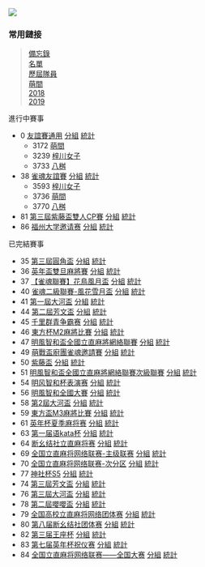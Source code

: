 ![](https://www.z4a.net/images/2020/02/06/u.png)

### 常用鏈接  
>[備忘錄](note.md)  
>[名單](list.md)  
>[歷屆隊員](member.md)  
>[萌間](moe.md)  
>[2018](2018.md)  
>[2019](2019.md)  

進行中賽事
- 0 [友誼賽通用](https://mahjong.pub/admin.php?cid=0&amp;c_pw=yyyyyyy) [分組](https://mahjong.pub/?cid=0#!class) [統計](https://mahjong.pub/?cid=0#!ranking)
   - 3172 [萌間](https://mahjong.pub/team.htm?t_pw=3wlAlSPl1m0N4cFN5T@DzA)
   - 3239 [梓川女子](https://mahjong.pub/team.htm?t_pw=1qey9O10wPRkb3oBSlUeEt)
   - 3733 [八桝](https://mahjong.pub/team.htm?t_pw=3XjJg43mpUf8STqbaPdnF4)
- 38 [雀魂友誼賽](https://mahjong.pub/admin.php?cid=38&amp;c_pw=yysyys) [分組](https://mahjong.pub/?cid=38#!class) [統計](https://mahjong.pub/?cid=38#!ranking)
    - 3593 [梓川女子](https://mahjong.pub/team.htm?t_pw=0fyly=@b1GmPZUOohORNJn)
    - 3736 [萌間](https://mahjong.pub/team.htm?t_pw=1@qD47ZeqYny0=EHzqGyRe)
    - 3770 [八桝](https://mahjong.pub/team.htm?t_pw=3HvDD0fvSlNqZi1pApiQTJ)
- 81 [第三屆紫藤盃雙人CP賽](https://mahjong.pub/admin/#?cid=81&c_pw=@ziteng@) [分組](https://mahjong.pub/?cid=81#!class) [統計](https://mahjong.pub/?cid=81#!ranking)
- 86 [福州大学邀请赛](https://mahjong.pub/admin/#?cid=86&c_pw=@@FZDX@@YQS) [分組](https://mahjong.pub/?cid=85#!class) [統計](https://mahjong.pub/?cid=85#!ranking)

已完結賽事
- 35 [第三屆圓角盃](https://mahjong.pub/admin.php?cid=35&amp;c_pw=yjbyjb3) [分組](https://mahjong.pub/?cid=35#!class) [統計](https://mahjong.pub/?cid=35#!ranking)
- 36 [英年盃雙旦麻將賽](https://mahjong.pub/admin.php?cid=36&amp;c_pw=ynbynbnb) [分組](https://mahjong.pub/?cid=36#!class) [統計](https://mahjong.pub/?cid=36#!ranking)
- 37 [【雀魂聯賽】花鳥風月盃](https://mahjong.pub/admin.php?cid=37&amp;c_pw=hnfy) [分組](https://mahjong.pub/?cid=37#!class) [統計](https://mahjong.pub/?cid=37#!ranking)
- 40 [雀魂二級聯賽-風花雪月盃](https://mahjong.pub/admin.php?cid=40&amp;c_pw=fhxy) [分組](https://mahjong.pub/?cid=40#!class) [統計](https://mahjong.pub/?cid=40#!ranking)
- 41 [第一屆大河盃](https://mahjong.pub/admin.php?cid=41&amp;c_pw=dhdhd) [分組](https://mahjong.pub/?cid=41#!class) [統計](https://mahjong.pub/?cid=41#!ranking)
- 44 [第二屆芳文盃](https://mahjong.pub/admin.php?cid=44&c_pw=fwb2fwb) [分組](https://mahjong.pub/?cid=44#!class) [統計](https://mahjong.pub/?cid=44#!ranking)
- 45 [千里群青争霸赛](https://mahjong.pub/admin.php?cid=45&amp;c_pw=qlsqls) [分組](https://mahjong.pub/?cid=45#!class) [統計](https://mahjong.pub/?cid=45#!ranking)
- 46 [東方杯M2麻將比賽](https://mahjong.pub/admin.php?cid=46&c_pw=dfbm2) [分組](https://mahjong.pub/?cid=46#!class) [統計](https://mahjong.pub/?cid=46#!ranking)
- 47 [明風智和盃全國立直麻將網絡聯賽](https://mahjong.pub/admin.php?cid=47&amp;c_pw=hnfy) [分組](https://mahjong.pub/?cid=47#!class) [統計](https://mahjong.pub/?cid=47#!ranking)
- 49 [萌戰盃廚團雀魂邀請賽](https://mahjong.pub/admin.php?cid=49&amp;c_pw=) [分組](https://mahjong.pub/?cid=49#!class) [統計](https://mahjong.pub/?cid=49#!ranking)
- 50 [紫藤盃](https://mahjong.pub/admin.php?cid=50&amp;c_pw=tsdm) [分組](https://mahjong.pub/?cid=50#!class) [統計](https://mahjong.pub/?cid=50#!ranking)
- 51 [明風智和盃全國立直麻將網絡聯賽次級聯賽](https://mahjong.pub/admin.php?cid=51&amp;c_pw=fhxy) [分組](https://mahjong.pub/?cid=51#!class) [統計](https://mahjong.pub/?cid=51#!ranking)
- 54 [明风智和杯表演赛](https://mahjong.pub/admin.php?cid=54&c_pw=mfzh) [分組](https://mahjong.pub/?cid=54#!class) [統計](https://mahjong.pub/?cid=54#!ranking)
- 56 [明風智和全國大賽](https://mahjong.pub/admin.php?cid=56&c_pw=mfzhlsb)  [分組](https://mahjong.pub/?cid=56#!class) [統計](https://mahjong.pub/?cid=56#!ranking)
- 58 [第2屆大河盃](https://mahjong.pub/admin.php?cid=58&amp;c_pw=dhdhd) [分組](https://mahjong.pub/?cid=58#!class) [統計](https://mahjong.pub/?cid=58#!ranking)
- 59 [東方盃M3麻將比賽](https://mahjong.pub/admin.php?cid=59&c_pw=dfbm3)  [分組](https://mahjong.pub/?cid=59#!class) [統計](https://mahjong.pub/?cid=59#!ranking)
- 61 [英年杯夏季麻将赛](https://mahjong.pub/admin.php?cid=61&c_pw=yingnianbei?)  [分組](https://mahjong.pub/?cid=61#!class) [統計](https://mahjong.pub/?cid=61#!ranking)
- 63 [第一届语kata杯](https://mahjong.pub/admin.php?cid=63&c_pw=yukatabei)  [分組](https://mahjong.pub/?cid=63#!class) [統計](https://mahjong.pub/?cid=63#!ranking)
- 64 [断幺结社立直麻将赛](https://mahjong.pub/admin.php?cid=64&amp;c_pw=moumoubei) [分組](https://mahjong.pub/?cid=64#!class) [統計](https://mahjong.pub/?cid=64#!ranking)
- 69 [全国立直麻将网络联赛-主级联赛](https://mahjong.pub/admin.php?cid=69&amp;c_pw=saki) [分組](https://mahjong.pub/?cid=69#!class) [統計](https://mahjong.pub/?cid=69#!ranking)
- 70 [全国立直麻将网络联赛-次分区](https://mahjong.pub/admin.php?cid=70&amp;c_pw=saki) [分組](https://mahjong.pub/?cid=70#!class) [統計](https://mahjong.pub/?cid=70#!ranking)
- 77 [神社杯S5](https://mahjong.pub/admin/#?cid=77&c_pw=shenshes5) [分組](https://mahjong.pub/?cid=77#!class) [統計](https://mahjong.pub/?cid=77#!ranking)
- 74 [第三屆芳文盃](https://mahjong.pub/admin/#?cid=74&c_pw=fangwenbeibei) [分組](https://mahjong.pub/?cid=74#!class) [統計](https://mahjong.pub/?cid=74#!ranking)
- 76 [第三屆大河盃](https://mahjong.pub/admin/#?cid=76&c_pw=ddddhhhhbbbb) [分組](https://mahjong.pub/?cid=76#!class) [統計](https://mahjong.pub/?cid=76#!ranking)
- 78 [第二屆嚶嚶盃](https://mahjong.pub/admin/#?cid=78&c_pw=ying) [分組](https://mahjong.pub/?cid=78#!class) [統計](https://mahjong.pub/?cid=78#!ranking)
- 79 [全国高校立直麻将网络团体赛](https://mahjong.pub/admin/#?cid=79&c_pw=gaoxiaotuanti) [分組](https://mahjong.pub/?cid=79#!class) [統計](https://mahjong.pub/?cid=79#!ranking)
- 80 [第八届断幺结社团体赛](https://mahjong.pub/admin/#?cid=80&c_pw=duanyao@@) [分組](https://mahjong.pub/?cid=80#!class) [統計](https://mahjong.pub/?cid=80#!ranking)
- 82 [第三届王座杯](https://mahjong.pub/admin/#?cid=82&c_pw=@3@wangzuo) [分組](https://mahjong.pub/?cid=82#!class) [統計](https://mahjong.pub/?cid=82#!ranking)
- 83 [第七届英年杯祝仪赛](https://mahjong.pub/admin/#?cid=83&c_pw=@@7@@yingnian@@) [分組](https://mahjong.pub/?cid=83#!class) [統計](https://mahjong.pub/?cid=83#!ranking)
- 84 [全国立直麻将网络联赛——全国大赛](https://mahjong.pub/admin/#?cid=84&c_pw=@@@qgds@@@) [分組](https://mahjong.pub/?cid=84#!class) [統計](https://mahjong.pub/?cid=84#!ranking)
